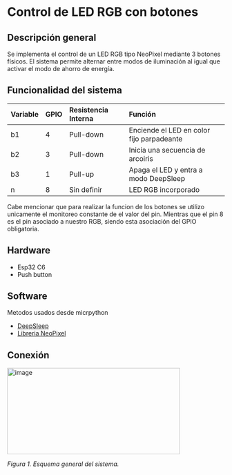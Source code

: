 # Control de LED RGB con botones 

## Descripción general
Se implementa el control de un LED RGB tipo NeoPixel mediante 3 botones físicos. El sistema permite alternar entre modos de iluminación al igual que activar el modo de ahorro de energía.
## Funcionalidad del sistema 

| Variable | GPIO | Resistencia Interna | Función |
|:----|:---------|:-------------|:--------------------------|
| b1 | 4 | Pull-down | Enciende el LED en color fijo parpadeante |
b2|3|Pull-down|Inicia una secuencia de arcoiris|
b3|1|Pull-up|Apaga el LED y entra a modo DeepSleep|
n|8|Sin definir|LED RGB incorporado|

Cabe mencionar que para realizar la funcion de los botones se utilizo unicamente el monitoreo constante de el valor del pin. Mientras que el pin 8 es el pin asociado a nuestro RGB, siendo esta asociación del GPIO obligatoria.

## Hardware
- Esp32 C6
- Push button
  
## Software
Metodos usados desde micrpython
- [DeepSleep](https://docs.micropython.org/en/latest/library/machine.html#power-related-functions)
- [Libreria NeoPixel](https://docs.micropython.org/en/latest/library/neopixel.html)

## Conexión


<img width="400" height="200" alt="image" src="https://github.com/user-attachments/assets/f20e1e9e-9af4-4818-b037-fcffea74df03" />

*Figura 1. Esquema general del sistema.*
